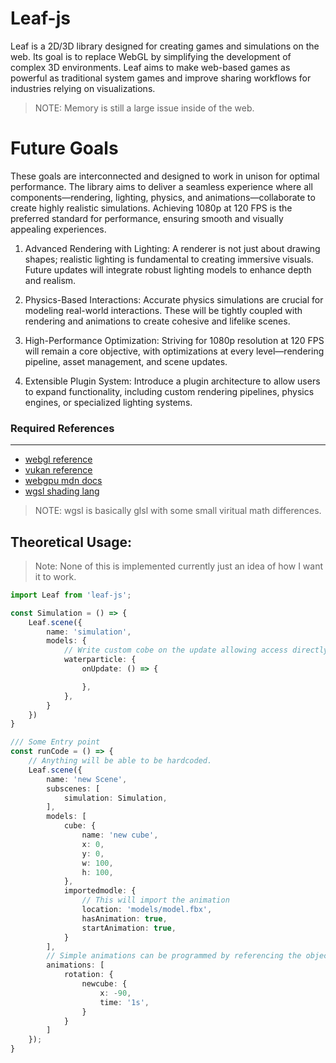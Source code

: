 # Leaf-js

Leaf is a 2D/3D library designed for creating games and simulations on the web. Its goal is to replace WebGL by simplifying the development of complex 3D environments. Leaf aims to make web-based games as powerful as traditional system games and improve sharing workflows for industries relying on visualizations.

> NOTE: Memory is still a large issue inside of the web.

# Future Goals

These goals are interconnected and designed to work in unison for optimal performance. The library aims to deliver a seamless experience where all components—rendering, lighting, physics, and animations—collaborate to create highly realistic simulations. Achieving 1080p at 120 FPS is the preferred standard for performance, ensuring smooth and visually appealing experiences.

1. Advanced Rendering with Lighting:
A renderer is not just about drawing shapes; realistic lighting is fundamental to creating immersive visuals. Future updates will integrate robust lighting models to enhance depth and realism.

2. Physics-Based Interactions:
Accurate physics simulations are crucial for modeling real-world interactions. These will be tightly coupled with rendering and animations to create cohesive and lifelike scenes.

3. High-Performance Optimization:
Striving for 1080p resolution at 120 FPS will remain a core objective, with optimizations at every level—rendering pipeline, asset management, and scene updates.

4. Extensible Plugin System:
Introduce a plugin architecture to allow users to expand functionality, including custom rendering pipelines, physics engines, or specialized lighting systems.

### Required References
---
- [webgl reference](https://gpuweb.github.io/gpuweb/)
- [vukan reference](https://vulkan-tutorial.com/Introduction)
- [webgpu mdn docs](https://developer.mozilla.org/en-US/docs/Web/API/WebGPU_API)
- [wgsl shading lang](https://www.w3.org/TR/WGSL/)

> NOTE: wgsl is basically glsl with some small viritual math differences.

## Theoretical Usage: 
> Note: None of this is implemented currently just an idea of how I want it to work.

```typescript
import Leaf from 'leaf-js';

const Simulation = () => {
    Leaf.scene({
        name: 'simulation',
        models: {
            // Write custom cobe on the update allowing access directly to the rendering thread.
            waterparticle: {
                onUpdate: () => {

                },
            },
        }
    })
}

/// Some Entry point
const runCode = () => {
    // Anything will be able to be hardcoded.
    Leaf.scene({
        name: 'new Scene',
        subscenes: [
            simulation: Simulation,
        ],
        models: [
            cube: {
                name: 'new cube', 
                x: 0,
                y: 0,
                w: 100,
                h: 100, 
            },
            importedmodle: {
                // This will import the animation
                location: 'models/model.fbx',
                hasAnimation: true,
                startAnimation: true,
            }
        ],
        // Simple animations can be programmed by referencing the object name.
        animations: [
            rotation: {
                newcube: {
                    x: -90,
                    time: '1s',
                }
            }
        ]
    });
}
```